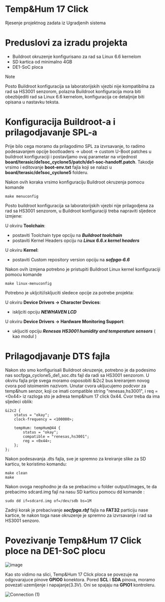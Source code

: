 # Temp&Hum 17 Click
Rjesenje projektnog zadata iz Ugradjenih sistema

# Preduslovi za izradu projekta
  - Buildroot okruzenje konfigurisano za rad sa Linux 6.6 kernelom
  - SD kartica od minimalno 4GB
  - DE1-SoC ploca
>[!NOTE]
> Posto Buildroot konfiguracija sa laboratorijskih vjezbi nije kompatibilna za rad sa HS3001 senzorom, polazna Buildroot konfiguracija mora biti obezbijediti rad sa Linux 6.6 kernelom, konfiguracija ce detaljnije biti opisana u nastavku teksta.

# Konfiguracija Buildroot-a i prilagodjavanje SPL-a
Prije bilo cega moramo da prilagodimo SPL za izvrsavanje, to radimo podesavanjem opcije bootloaders -> uboot -> custom U-Boot patches u buildroot konfiguraciji i postavljamo ovaj parametar na vrijednost  **board/terasic/de1soc_cyclone5/patch/de1-soc-handoff.patch**. Takodje vrsimo i editovanje **boot-env.txt** fajla koji se nalazi u  **board/terasic/de1soc_cyclone5** folderu.

Nakon ovih koraka vrsimo konfiguraciju Buildroot okruzenja pomocu komande 
```
make menuconfig
```
Posto buildroot konfiguracija sa laboratorijskih vjezbi nije prilagodjena za rad sa HS3001 senzorom, u Buildroot konfiguraciji treba napraviti sljedece izmjene:

  U okviru **Toolchain**:
   - postaviti Toolchain type opciju na **_Buildroot toolchain_**
   - postaviti Kernel Headers opciju na **_Linux 6.6.x kernel headers_**

  U okviru **Kernel**:
   - postaviti Custom repository version opciju na ***sofpga-6.6***

Nakon ovih izmjena potrebno je pristupiti Buildroot Linux kernel konfiguraciji pomocu komande
```
make linux-menuconfig
```
Potrebno je ukljciti/iskljuciti sledece opcije za potrebe projekta:

  U okviru **Device Drivers -> Character Devices**:
   - iskljciti opciju ***NEWHAVEN LCD***

  U okviru **Device Drivers -> Hardware Monitoring Support**:
   - ukljuciti opciju ***Renesas HS3001 humidity and temperature sensors*** ( kao modul <M> )

# Prilagodjavanje DTS fajla
Nakon sto smo konfigurisali Buildroot okruzenje, potrebno je da podesimo nas socfpga_cyclone5_de1_soc.dts fajl da radi sa HS3001 senzorom. U okviru fajla prije svega moramo osposobiti &i2c2 bus kreiranjem novog cvora pod istoimenim nazivom. Unutar cvora ukljucujemo podcvor za temp&hum senzor, koji ce imati compatible string "renesas,hs3001", i req = <0x44> iz razloga sto je adresa temp&hum 17 click 0x44. Cvor treba da ima sljedeci oblik:
```
&i2c2 { 
    status = "okay";
	clock-frequency = <100000>;

    tempHum: tempHum@44 {
        status = "okay";
		compatible = "renesas,hs3001";
		reg = <0x44>;
	};
};
```
Nakon podesavanja .dts fajla, sve je spremno za kreiranje slike za SD karticu, te koristimo komandu:
```
make clean
make
```
Nakon ovoga neophodno je da se prebacimo u folder output/images, te da prebacimo sdcard.img fajl na nasu SD karticu pomocu dd komande : 
```
sudo dd if=sdcard.img of=/dev/sdb bs=1M
```
Zadnji korak je prebacivanje ***socfpga.rbf*** fajla na **FAT32** particiju nase kartice, te nakon toga nase okruzenje je spremno za izvrsavanje i rad sa HS3001 senzoro.

# Povezivanje Temp&Hum 17 Click ploce na DE1-SoC plocu

![image](https://github.com/user-attachments/assets/438289c6-b238-4a5b-be65-67dc97dd048b)

Kao sto vidimo na slici, Temp&Hum 17 Click ploca se povezuje na odgovarajuce pinove **GPIO0** konektora. Pored **SCL** i **SDA** pinova, moramo povezati uzemljenje i napajanje(3.3V). Oni se spajaju na **GPIO1** kontroleru. 


![Connection (1)](https://github.com/user-attachments/assets/1d5275e7-23d8-4521-8200-7299f6f8a3e4)


